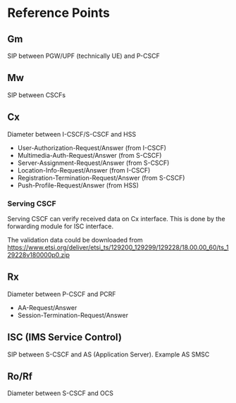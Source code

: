 # Reference Points


## Gm
SIP between PGW/UPF (technically UE) and P-CSCF


## Mw
SIP between CSCFs


## Cx
Diameter between I-CSCF/S-CSCF and HSS
- User-Authorization-Request/Answer (from I-CSCF)
- Multimedia-Auth-Request/Answer (from S-CSCF)
- Server-Assignment-Request/Answer (from S-CSCF)
- Location-Info-Request/Answer (from I-CSCF)
- Registration-Termination-Request/Answer (from S-CSCF)
- Push-Profile-Request/Answer (from HSS)

### Serving CSCF
Serving CSCF can verify received data on Cx interface. This is done by the forwarding module for ISC interface.

The validation data could be downloaded from https://www.etsi.org/deliver/etsi_ts/129200_129299/129228/18.00.00_60/ts_129228v180000p0.zip


## Rx
Diameter between P-CSCF and PCRF
- AA-Request/Answer
- Session-Termination-Request/Answer


## ISC (IMS Service Control)
SIP between S-CSCF and AS (Application Server). Example AS SMSC


## Ro/Rf
Diameter between S-CSCF and OCS
